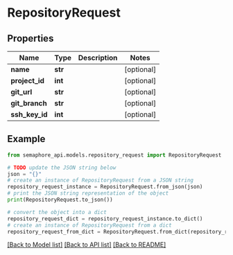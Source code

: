# RepositoryRequest


## Properties

Name | Type | Description | Notes
------------ | ------------- | ------------- | -------------
**name** | **str** |  | [optional] 
**project_id** | **int** |  | [optional] 
**git_url** | **str** |  | [optional] 
**git_branch** | **str** |  | [optional] 
**ssh_key_id** | **int** |  | [optional] 

## Example

```python
from semaphore_api.models.repository_request import RepositoryRequest

# TODO update the JSON string below
json = "{}"
# create an instance of RepositoryRequest from a JSON string
repository_request_instance = RepositoryRequest.from_json(json)
# print the JSON string representation of the object
print(RepositoryRequest.to_json())

# convert the object into a dict
repository_request_dict = repository_request_instance.to_dict()
# create an instance of RepositoryRequest from a dict
repository_request_from_dict = RepositoryRequest.from_dict(repository_request_dict)
```
[[Back to Model list]](../README.md#documentation-for-models) [[Back to API list]](../README.md#documentation-for-api-endpoints) [[Back to README]](../README.md)


